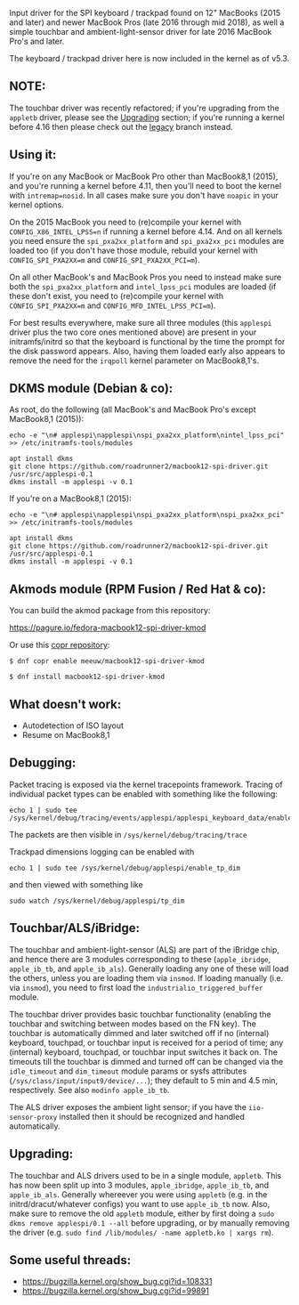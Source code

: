 Input driver for the SPI keyboard / trackpad found on 12" MacBooks (2015 and later) and newer MacBook Pros (late 2016 through mid 2018), as well a simple touchbar and ambient-light-sensor driver for late 2016 MacBook Pro's and later.

The keyboard / trackpad driver here is now included in the kernel as of v5.3.

NOTE:
-----
The touchbar driver was recently refactored; if you're upgrading from the `appletb` driver, please see the [Upgrading](#upgrading) section; if you're running a kernel before 4.16 then please check out the [legacy](../../tree/touchbar-driver-monolithic) branch instead.

Using it:
---------
If you're on any MacBook or MacBook Pro other than MacBook8,1 (2015), and you're running a kernel before 4.11, then you'll need to boot the kernel with `intremap=nosid`. In all cases make sure you don't have `noapic` in your kernel options.

On the 2015 MacBook you need to (re)compile your kernel with `CONFIG_X86_INTEL_LPSS=n` if running a kernel before 4.14. And on all kernels you need ensure the `spi_pxa2xx_platform` and `spi_pxa2xx_pci` modules are loaded too (if you don't have those module, rebuild your kernel with `CONFIG_SPI_PXA2XX=m` and `CONFIG_SPI_PXA2XX_PCI=m`).

On all other MacBook's and MacBook Pros you need to instead make sure both the `spi_pxa2xx_platform` and `intel_lpss_pci` modules are loaded (if these don't exist, you need to (re)compile your kernel with `CONFIG_SPI_PXA2XX=m` and `CONFIG_MFD_INTEL_LPSS_PCI=m`).

For best results everywhere, make sure all three modules (this `applespi` driver plus the two core ones mentioned above) are present in your initramfs/initrd so that the keyboard is functional by the time the prompt for the disk password appears. Also, having them loaded early also appears to remove the need for the `irqpoll` kernel parameter on MacBook8,1's.


DKMS module (Debian & co):
--------------------------
As root, do the following (all MacBook's and MacBook Pro's except MacBook8,1 (2015)):
```
echo -e "\n# applespi\napplespi\nspi_pxa2xx_platform\nintel_lpss_pci" >> /etc/initramfs-tools/modules

apt install dkms
git clone https://github.com/roadrunner2/macbook12-spi-driver.git /usr/src/applespi-0.1
dkms install -m applespi -v 0.1
```

If you're on a MacBook8,1 (2015):
```
echo -e "\n# applespi\napplespi\nspi_pxa2xx_platform\nspi_pxa2xx_pci" >> /etc/initramfs-tools/modules

apt install dkms
git clone https://github.com/roadrunner2/macbook12-spi-driver.git /usr/src/applespi-0.1
dkms install -m applespi -v 0.1
```

Akmods module (RPM Fusion / Red Hat & co):
------------------------------------------
You can build the akmod package from this repository:

https://pagure.io/fedora-macbook12-spi-driver-kmod

Or use this [copr repository](https://copr.fedorainfracloud.org/coprs/meeuw/macbook12-spi-driver-kmod/):
```
$ dnf copr enable meeuw/macbook12-spi-driver-kmod

$ dnf install macbook12-spi-driver-kmod
```

What doesn't work:
------------------
* Autodetection of ISO layout
* Resume on MacBook8,1

Debugging:
----------
Packet tracing is exposed via the kernel tracepoints framework. Tracing of individual packet types can be enabled with something like the following:
```
echo 1 | sudo tee /sys/kernel/debug/tracing/events/applespi/applespi_keyboard_data/enable
```
The packets are then visible in `/sys/kernel/debug/tracing/trace`

Trackpad dimensions logging can be enabled with
```
echo 1 | sudo tee /sys/kernel/debug/applespi/enable_tp_dim
```
and then viewed with something like
```
sudo watch /sys/kernel/debug/applespi/tp_dim
```

Touchbar/ALS/iBridge:
---------------------
The touchbar and ambient-light-sensor (ALS) are part of the iBridge chip, and hence there are 3 modules corresponding to these (`apple_ibridge`, `apple_ib_tb`, and `apple_ib_als`). Generally loading any one of these will load the others, unless you are loading them via `insmod`. If loading manually (i.e. via `insmod`), you need to first load the `industrialio_triggered_buffer` module.

The touchbar driver provides basic touchbar functionality (enabling the touchbar and switching between modes based on the FN key). The touchbar is automatically dimmed and later switched off if no (internal) keyboard, touchpad, or touchbar input is received for a period of time; any (internal) keyboard, touchpad, or touchbar input switches it back on. The timeouts till the touchbar is dimmed and turned off can be changed via the `idle_timeout` and `dim_timeout` module params or sysfs attributes (`/sys/class/input/input9/device/...`); they default to 5 min and 4.5 min, respectively. See also `modinfo apple_ib_tb`.

The ALS driver exposes the ambient light sensor; if you have the `iio-sensor-proxy` installed then it should be recognized and handled automatically.

Upgrading:
----------
The touchbar and ALS drivers used to be in a single module, `appletb`. This has now been split up into 3 modules, `apple_ibridge`, `apple_ib_tb`, and `apple_ib_als`. Generally whereever you were using `appletb` (e.g. in the initrd/dracut/whatever configs) you want to use `apple_ib_tb` now. Also, make sure to remove the old `appletb` module, either by first doing a `sudo dkms remove applespi/0.1 --all` before upgrading, or by manually removing the driver (e.g. `sudo find /lib/modules/ -name appletb.ko | xargs rm`).

Some useful threads:
--------------------
* https://bugzilla.kernel.org/show_bug.cgi?id=108331
* https://bugzilla.kernel.org/show_bug.cgi?id=99891
